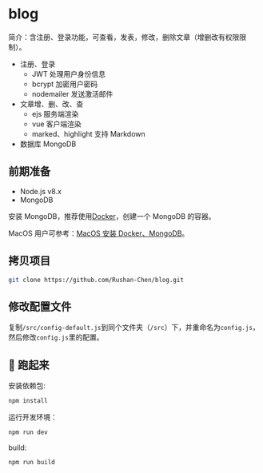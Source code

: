 # blog

简介：含注册、登录功能，可查看，发表，修改，删除文章（增删改有权限限制）。

- 注册、登录
  - JWT 处理用户身份信息
  - bcrypt 加密用户密码
  - nodemailer 发送激活邮件
- 文章增、删、改、查
  - ejs 服务端渲染
  - vue 客户端渲染
  - marked、highlight 支持 Markdown
- 数据库 MongoDB

## 前期准备

- Node.js v8.x
- MongoDB

安装 MongoDB，推荐使用[Docker](https://www.docker.com)，创建一个 MongoDB 的容器。

MacOS 用户可参考：[MacOS 安装 Docker、MongoDB](https://github.com/Rushan-Chen/JavaScript/blob/master/tutorial/MacOS-install-Docker.md)。

## 拷贝项目

```bash
git clone https://github.com/Rushan-Chen/blog.git
```

## 修改配置文件

复制`/src/config-default.js`到同个文件夹（`/src`）下，并重命名为`config.js`，然后修改`config.js`里的配置。

## 🏃 跑起来

安装依赖包:

```bash
npm install
```

运行开发环境：

```bash
npm run dev
```

build:

```bash
npm run build
```
